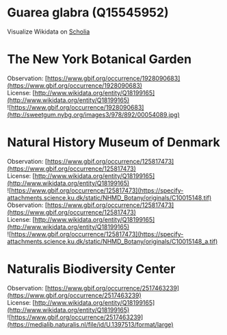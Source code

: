 
Guarea glabra (Q15545952)
=========================
  
Visualize Wikidata on [Scholia](https://scholia.toolforge.org/taxon/Q15545952)
# The New York Botanical Garden
  
Observation: [https://www.gbif.org/occurrence/1928090683](https://www.gbif.org/occurrence/1928090683)  
License: [http://www.wikidata.org/entity/Q18199165](http://www.wikidata.org/entity/Q18199165)  
![https://www.gbif.org/occurrence/1928090683](http://sweetgum.nybg.org/images3/978/892/00054089.jpg)
# Natural History Museum of Denmark
  
Observation: [https://www.gbif.org/occurrence/125817473](https://www.gbif.org/occurrence/125817473)  
License: [http://www.wikidata.org/entity/Q18199165](http://www.wikidata.org/entity/Q18199165)  
![https://www.gbif.org/occurrence/125817473](https://specify-attachments.science.ku.dk/static/NHMD_Botany/originals/C10015148.tif)  
Observation: [https://www.gbif.org/occurrence/125817473](https://www.gbif.org/occurrence/125817473)  
License: [http://www.wikidata.org/entity/Q18199165](http://www.wikidata.org/entity/Q18199165)  
![https://www.gbif.org/occurrence/125817473](https://specify-attachments.science.ku.dk/static/NHMD_Botany/originals/C10015148_a.tif)
# Naturalis Biodiversity Center
  
Observation: [https://www.gbif.org/occurrence/2517463239](https://www.gbif.org/occurrence/2517463239)  
License: [http://www.wikidata.org/entity/Q18199165](http://www.wikidata.org/entity/Q18199165)  
![https://www.gbif.org/occurrence/2517463239](https://medialib.naturalis.nl/file/id/U.1397513/format/large)